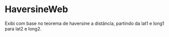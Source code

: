 # HaversineWeb
Exibi com base no teorema de haversine a distância, partindo da lat1 e long1 para lat2 e long2.
